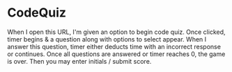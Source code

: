 # CodeQuiz
When I open this URL, I'm given an option to begin code quiz. Once clicked, timer begins &amp; a question along with options to select appear.  When I answer this question, timer either deducts time with an incorrect response or continues. Once all questions are answered or timer reaches 0, the game is over. Then you may enter initials / submit score.
